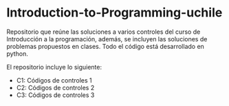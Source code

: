# Introduction-to-Programming-uchile
Repositorio que reúne las soluciones a varios controles del curso de Introducción a la programación, además, se incluyen las soluciones de problemas propuestos en clases. Todo el código está desarrollado en python.

El repositorio incluye lo siguiente:

- C1: Códigos de controles 1
- C2: Códigos de controles 2
- C3: Códigos de controles 3
